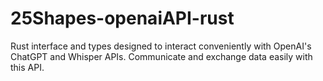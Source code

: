 
# 25Shapes-openaiAPI-rust
Rust interface and types designed to interact conveniently with OpenAI's ChatGPT and Whisper APIs.
Communicate and exchange data easily with this API.